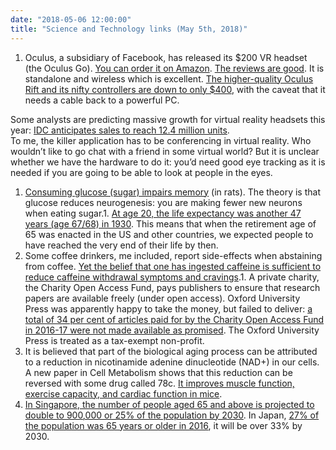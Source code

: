 ```yaml
---
date: "2018-05-06 12:00:00"
title: "Science and Technology links (May 5th, 2018)"
---
```




1. Oculus, a subsidiary of Facebook, has released its $200 VR headset (the Oculus Go). [You can order it on Amazon](https://www.amazon.com/Oculus-Go-Standalone-Virtual-Reality-Headset/dp/B076CWS8C6/). [The reviews are good](https://arstechnica.com/gaming/2018/05/oculus-go-review-the-wireless-vr-future-begins-today-for-only-199/). It is standalone and wireless which is excellent. [The higher-quality Oculus Rift and its nifty controllers are down to only $400](https://www.amazon.com/dp/B073X8N1YW), with the caveat that it needs a cable back to a powerful PC.

Some analysts are predicting massive growth for virtual reality headsets this year: [IDC anticipates sales to reach 12.4 million units](https://www.idc.com/getdoc.jsp?containerId=prUS43639318).<br/>
To me, the killer application has to be conferencing in virtual reality. Who wouldn&rsquo;t like to go chat with a friend in some virtual world? But it is unclear whether we have the hardware to do it: you&rsquo;d need good eye tracking as it is needed if you are going to be able to look at people in the eyes.
1. [Consuming glucose (sugar) impairs memory](https://www.sciencedirect.com/science/article/abs/pii/S0031938418300520) (in rats). The theory is that glucose reduces neurogenesis: you are making fewer new neurons when eating sugar.1. [At age 20, the life expectancy was another 47 years (age 67/68) in 1930](https://dawnsmit.com/wp/2018/04/social-security-how-many-people-were-expected-to-receive-benefits/). This means that when the retirement age of 65 was enacted in the US and other countries, we expected people to have reached the very end of their life by then.
1. Some coffee drinkers, me included, report side-effects when abstaining from coffee. [Yet the belief that one has ingested caffeine is sufficient to reduce caffeine withdrawal symptoms and cravings](http://journals.sagepub.com/doi/full/10.1177/0269881116632374).1. A private charity, the Charity Open Access Fund, pays publishers to ensure that research papers are available freely (under open access). Oxford University Press was apparently happy to take the money, but failed to deliver: [a total of 34 per cent of articles paid for by the Charity Open Access Fund in 2016-17 were not made available as promised](https://www.researchresearch.com/news/article/?articleId=1374866). The Oxford University Press is treated as a tax-exempt non-profit.
1. It is believed that part of the biological aging process can be attributed to a reduction in nicotinamide adenine dinucleotide (NAD+) in our cells. A new paper in Cell Metabolism shows that this reduction can be reversed with some drug called 78c. [It improves muscle function, exercise capacity, and cardiac function in mice](https://www.cell.com/cell-metabolism/fulltext/S1550-4131(18)30194-3).
1. [In Singapore, the number of people aged 65 and above is projected to double to 900,000 or 25% of the population by 2030](https://www.population.sg/articles/older-singaporeans-to-double-by-2030). In Japan, [27% of the population was 65 years or older in 2016](https://data.worldbank.org/indicator/SP.POP.65UP.TO.ZS?year_high_desc=true), it will be over 33% by 2030.



